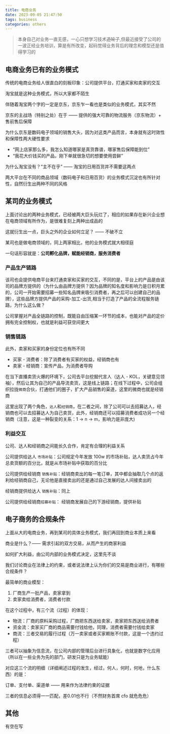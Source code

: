 ```yaml
---
title: 电商业务
date: 2023-09-05 21:47:50
tags: business
categories: others
---
```


> 本身自己对业务一直无感，一心只想学习技术~~造轮子~~,但最近接受了公司的一波正经业务培训，算是有所改变，起码觉得业务背后的理念和模型还是值得学习的
## 电商业务已有的业务模式

传统的电商业务给人很直白的刻板印象：公司提供平台，打通买家和卖家的交互

淘宝就是这种业务模式，所以大家都不陌生

伴随着淘宝两个字的一定是京东，京东乍一看也是类似的业务模式，其实不然

京东的主战场（特别之处）在于 —— 提供的强大可靠的物流服务（京东物流）+ 售前售后保障


为什么京东是数码电子领域的销售大头，因为对这类产品而言，本身就有这时效性和保障性两大硬性要求

- “网上店家那么多，我怎么知道哪家是真货靠谱，哪家售后保障能到位”
- “我花大价钱买的产品，刚下单就很急切的想要使用尝鲜”

为什么淘宝没有？“主不在乎” —— 淘宝的日用百货并不需要这两点

两大平台在不同的商品领域（数码电子和日用百货）的业务模式沉淀也有所针对性，自然衍生出两种不同的风格
## 某司的业务模式

上面讨论出的两种业务模式，已经被两大巨头玩烂了，相应的如果存在新兴企业想在电商领域有所作为，是很难复刻上两种出成品的

这就衍生出一点，巨头之外的企业如何立足？ —— 不破不立

某司也是做电商领域的，同上两家相比，他的业务模式就大相径庭

一句话形容就是：**公司孵化品牌，赋能经销商，服务消费者**
### 产品生产链路

该司也会提供电商平台来打通卖家和买家的交互，不同的是，平台上的产品是由该司的品牌方提供的（为什么由品牌方提供？因为品牌的知名度和影响力是日积月累的，公司一开始需要招募一些知名品牌来吸引消费者，再之后可以创建自己的品牌），这些品牌方提供产品的采购-加工-出货,相当于打造了产品的全流程服务链路，为什么这么做？

公司掌握对产品全链路的控制，既能自由压缩某一环节的成本，也能对产品的定价拥有完全控制权，也就是利益可获空间更大
### 销售链路

此外，卖家和买家的身份定位也有所不同

- 买家 - 消费者：除了消费者有买家的权益，经销商也有
- 卖家 - 经销商：宣传产品，为消费者导购

在当下直播卖货火爆的环境下，公司去平台挖掘代言人（达人 - KOL，关键意见领袖），然后让其为自己的产品导流卖货，这是线上链路；在线下过程中，公司会组织拉拢`微商`合伙，打通他们的圈子，扩大产品销售的渠道，这里的微商也就是经销商

这里出现了两个角色，`达人`和`经销商`，在二者之间，除了公司可以去招募达人，经销商也可以去招募达人为自己卖货，此外，经销商还可以招募消费者成功另一个经销商（注意，这是一种裂变的关系：1 -> n -> m，影响力是非庞大)
### 利益交互

公司、达人和经销商之间能长久合作，肯定有合理的利益关系

公司提供给达人 `市场补贴`：公司规定今年发放 100w 的市场补贴，达人卖货占今年总卖货额的百分比，就是从市场补贴中获取的百分比

公司提供给经销商 `销售补贴`：经销商卖出的每一笔订单，其中都会抽取几个点的返利给经销商自己，无论他是直接卖出的还是通过自己发展的达人间接卖出的

经销商提供给达人 `销售补贴`：同上

公司提供给经销商`招募补贴`： 经销商发展自己的下游经销商，提供补贴

## 电子商务的合规条件

上面从大的电商业务，再到某司的具体业务模式，我们再回到商业本质上来看

商业是什么？—— 需求引起的双方交易，从而产生的商家利益

如何扩大利益，由公司内部的业务模式决定，这里先不谈

我们讨论商业在法律上的约束，或者说法律上认为你们的交易是商业进行，有哪些合规条件？

最简单的商业模型：

1. 厂商生产一批产品，卖家拿到
2. 卖家卖给消费者，消费者付款

在这个过程中，有三个流（过程）的体现：

- 物流：厂商的原料采购过程，厂商把东西送给卖家，卖家把东西送给消费者
- 资金流：卖家买厂商的商品需要付钱给他，同理，消费者需要付钱给卖家
- 商流：三者交易的履行过程（万一卖家或者买家赖账不付款，这是一个违约过程）

三者可以抽象为信息流，在公司内部的管理后台进行具象化，也就是数字化应用（所以在一些业务为先的部门，研发只是为业务赋能）

对应这三个流的明细（详细阐述过程的发生，经过，何人，何时，何地，什么东西）的是：

订单、支付单、渠道单 —— 用来作为法律约束的证据

三者的信息必须得一一匹配，差0.01也不行（不然财务首席 cfo 就危危危）
## 其他

有空在写

